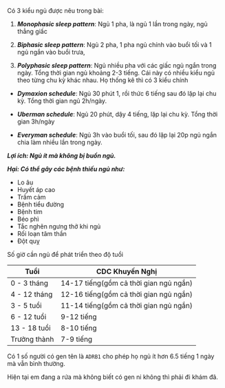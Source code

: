 Có 3 kiểu ngủ được nêu trong bài:

1. ***Monophasic sleep pattern***: Ngủ 1 pha, là ngủ 1 lần trong ngày, ngủ thẳng giấc

2. ***Biphasic sleep pattern***: Ngủ 2 pha, 1 pha ngủ chính vào buổi tối và 1 ngủ ngắn vào buổi trưa,

3. ***Polyphasic sleep pattern***: Ngủ nhiều pha với các giấc ngủ ngắn trong ngày. Tổng thời gian ngủ khoảng 2-3 tiếng. Cái này có nhiều kiểu ngủ theo từng chu kỳ khác nhau. Họ thống kê thì có 3 kiểu chính

- ***Dymaxion schedule***: Ngủ 30 phút 1, rồi thức 6 tiếng sau đó lặp lại chu kỳ.  Tổng thời gian ngủ 2h/ngày.

- ***Uberman schedule***: Ngủ 20 phút, dậy 4 tiếng, lặp lại chu kỳ. Tổng thời gian 3h/ngày

- ***Everyman schedule***: Ngủ 3h vào buổi tối, sau đó lặp lại 20p ngủ ngắn chia làm nhiều lần trong ngày. 

***Lợi ích: Ngủ ít mà không bị buồn ngủ.***

***Hại: Có thể gây các bệnh thiếu ngủ như:***

- Lo âu
- Huyết áp cao
- Trầm cảm
- Bệnh tiểu đường
- Bệnh tim
- Béo phì
- Tắc nghẽn ngưng thở khi ngủ
- Rối loạn tâm thần
- Đột quỵ

Số giờ cần ngủ để phát triển theo độ tuổi

| Tuổi      | CDC Khuyến Nghị |
| ----------- | ----------- |
| 0 - 3 tháng      | 14-17 tiếng(gồm cả thời gian ngủ ngắn)       |
| 4 - 12 tháng    | 12-16 tiếng(gồm cả thời gian ngủ ngắn)        |
| 3 - 5 tuổi    | 11-14 tiếng(gồm cả thời gian ngủ ngắn)        |
| 6 - 12 tuổi    | 9-12 tiếng        |
| 13 - 18 tuổi    | 8-10 tiếng        |
| Trưởng thành    | 7-9 tiếng        |


Có 1 số người có gen tên là `ADRB1` cho phép họ ngủ ít hơn 6.5 tiếng 1 ngày mà vẫn bình thường.

Hiện tại em đang a rứa mà không biết có gen ni không thì phải đi khám đã.


